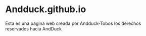 # Andduck.github.io
Esta es una pagina web creada por
Andduck-Tobos los derechos reservados hacia AndDuck
